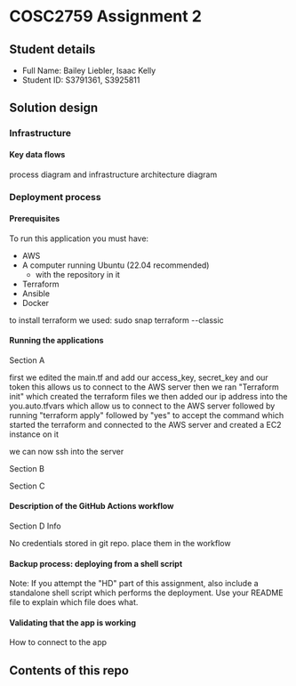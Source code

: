 # COSC2759 Assignment 2

## Student details

- Full Name: Bailey Liebler, Isaac Kelly
- Student ID: S3791361, S3925811

## Solution design


### Infrastructure


#### Key data flows

process diagram and infrastructure architecture diagram

### Deployment process

#### Prerequisites

To run this application you must have:
- AWS
- A computer running Ubuntu (22.04 recommended)
	- with the repository in it 
- Terraform
- Ansible
- Docker
    
to install terraform we used:
sudo snap terraform --classic

#### Running the applications

Section A

first we edited the main.tf and add our access_key, secret_key and our token
this allows us to connect to the AWS server
then we ran
"Terraform init"
which created the terraform files
we then added our ip address into the you.auto.tfvars which allow us to connect to the AWS server followed by running
"terraform apply"
followed by "yes" to accept the command
which started the terraform and connected to the AWS server and created a EC2 instance on it

we can now ssh into the server

Section B

Section C



#### Description of the GitHub Actions workflow

Section D Info

No credentials stored in git repo. place them in the workflow

#### Backup process: deploying from a shell script

Note: If you attempt the "HD" part of this assignment, also include a standalone shell script which performs the deployment. Use your README file to explain which file does what.

#### Validating that the app is working

How to connect to the app

## Contents of this repo



